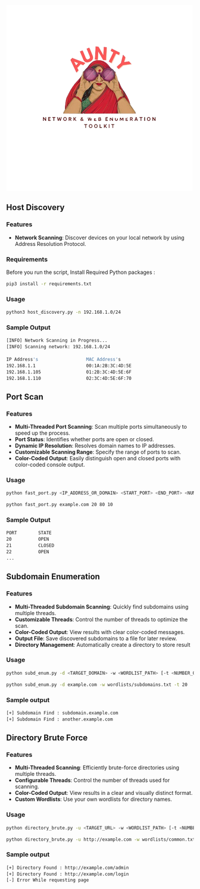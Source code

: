 
   ![aunty_logo](https://github.com/pentesterkaran/aunty/blob/main/asset/aunty.png)

## Host Discovery

### Features

- **Network Scanning**: Discover devices on your local network by using Address Resolution Protocol.

### Requirements

Before you run the script, Install Required Python packages :

```sh 
pip3 install -r requirements.txt
```
### Usage

```sh 
python3 host_discovery.py -n 192.168.1.0/24
```

### Sample Output
```sh
[INFO] Network Scanning in Progress...
[INFO] Scanning network: 192.168.1.0/24

IP Address's                  MAC Address's
192.168.1.1                   00:1A:2B:3C:4D:5E
192.168.1.105                 01:2B:3C:4D:5E:6F
192.168.1.110                 02:3C:4D:5E:6F:70
```

## Port Scan

### Features

- **Multi-Threaded Port Scanning**: Scan multiple ports simultaneously to speed up the process.
- **Port Status**: Identifies whether ports are open or closed.
- **Dynamic IP Resolution**: Resolves domain names to IP addresses.
- **Customizable Scanning Range**: Specify the range of ports to scan.
- **Color-Coded Output**: Easily distinguish open and closed ports with color-coded console output.

### Usage

```sh
python fast_port.py <IP_ADDRESS_OR_DOMAIN> <START_PORT> <END_PORT> <NUMBER_OF_THREADS>
```

```sh
python fast_port.py example.com 20 80 10
```
### Sample Output
```sh
PORT        STATE
20          OPEN
21          CLOSED
22          OPEN
...
```

## Subdomain Enumeration

### Features

- **Multi-Threaded Subdomain Scanning**: Quickly find subdomains using multiple threads.
- **Customizable Threads**: Control the number of threads to optimize the scan.
- **Color-Coded Output**: View results with clear color-coded messages.
- **Output File**: Save discovered subdomains to a file for later review.
- **Directory Management**: Automatically create a directory to store result

### Usage
```sh
python subd_enum.py -d <TARGET_DOMAIN> -w <WORDLIST_PATH> [-t <NUMBER_OF_THREADS>]
```

```sh
python subd_enum.py -d example.com -w wordlists/subdomains.txt -t 20
```

### Sample output
```sh
[+] Subdomain Find : subdomain.example.com
[+] Subdomain Find : another.example.com
```

## Directory Brute Force 


### Features

- **Multi-Threaded Scanning**: Efficiently brute-force directories using multiple threads.
- **Configurable Threads**: Control the number of threads used for scanning.
- **Color-Coded Output**: View results in a clear and visually distinct format.
- **Custom Wordlists**: Use your own wordlists for directory names.

### Usage

```sh 
python directory_brute.py -u <TARGET_URL> -w <WORDLIST_PATH> [-t <NUMBER_OF_THREADS>]
```


```sh
python directory_brute.py -u http://example.com -w wordlists/common.txt -t 20
```

### Sample output
```sh
[+] Directory Found : http://example.com/admin
[+] Directory Found : http://example.com/login
[-] Error While requesting page
```
